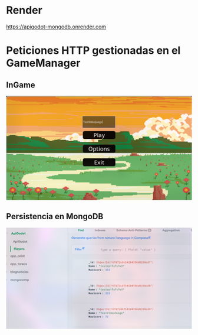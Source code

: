 # Render
https://apigodot-mongodb.onrender.com

# Peticiones HTTP gestionadas en el GameManager
## InGame
![InGame](./Images/image.png)

## Persistencia en MongoDB
![MongoDB](./Images/imagen2.png)



